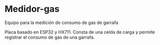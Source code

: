 # Medidor-gas
 Equipo para la medición de consumo de gas de garrafa

Placa basado en ESP32 y HX711. Consta de una celda de carga y permite registrar el consumo de gas de una garrafa.
